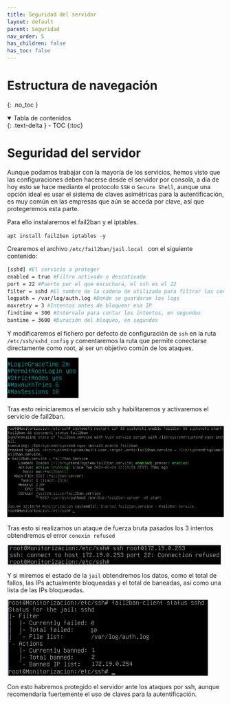 ```yaml
---
title: Seguridad del servidor
layout: default
parent: Seguridad
nav_order: 5
has_children: false
has_toc: false
---
```


# Estructura de navegación
{: .no_toc }

<details open markdown="block">
  <summary>
    Tabla de contenidos
  </summary>
  {: .text-delta }
- TOC
{:toc}
</details>

# Seguridad del servidor

Aunque podamos trabajar con la mayoría de los servicios, hemos visto que las configuraciones deben hacerse desde el servidor por consola, a día de hoy esto se hace mediante el protocolo `SSH` o `Secure Shell`, aunque una opción ideal es usar el sistema de claves asimétricas para la autentificación, es muy común en las empresas que aún se acceda por clave, así que protegeremos esta parte.

Para ello instalaremos el fail2ban y el iptables.

`apt install fail2ban iptables -y`

Crearemos el archivo `/etc/fail2ban/jail.local ` con el siguiente contenido:

``` bash
[sshd] #El servicio a proteger
enabled = true #Filtro activado o descativado
port = 22 #Puerto por el que escuchará, el ssh es el 22
filter = sshd #El nombre de la cadena de utilizada para filtrar las conexiones SSH entrantes
logpath = /var/log/auth.log #Donde se guardaran los logs
maxretry = 3 #Intentos antes de bloquear esa IP
findtime = 300 #Intervalo para contar los intentos, en segundos
bantime = 3600 #Duración del bloqueo, en segundos

```

Y modificaremos el fichero por defecto de configuración de `ssh` en la ruta `/etc/ssh/sshd_config` y comentaremos la ruta que permite conectarse directamente como root, al ser un objetivo común de los ataques.

<img src="https://raw.githubusercontent.com/IagoLB/iagolb.github.io/main/images/252.png" />

Tras esto reiniciaremos el servicio ssh y habilitaremos y activaremos el servicio de fail2ban.

<img src="https://raw.githubusercontent.com/IagoLB/iagolb.github.io/main/images/253.png" />

Tras esto si realizamos un ataque de fuerza bruta pasados los 3 intentos obtendremos el error `conexin refused`

<img src="https://raw.githubusercontent.com/IagoLB/iagolb.github.io/main/images/254.png" />

Y si miremos el estado de la `jail` obtendremos los datos, como el total de fallos, las IPs actualmente bloqueadas y el total de baneadas, así como una lista de las IPs bloqueadas.

<img src="https://raw.githubusercontent.com/IagoLB/iagolb.github.io/main/images/255.png" />

Con esto habremos protegido el servidor ante los ataques por ssh, aunque recomendaría fuertemente el uso de claves para la autentificación.